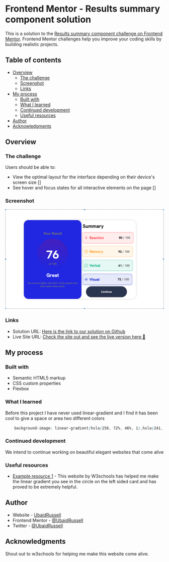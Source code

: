 # Frontend Mentor - Results summary component solution

This is a solution to the [Results summary component challenge on Frontend Mentor](https://www.frontendmentor.io/challenges/results-summary-component-CE_K6s0maV). Frontend Mentor challenges help you improve your coding skills by building realistic projects. 

## Table of contents

- [Overview](#overview)
  - [The challenge](#the-challenge)
  - [Screenshot](#screenshot)
  - [Links](#links)
- [My process](#my-process)
  - [Built with](#built-with)
  - [What I learned](#what-i-learned)
  - [Continued development](#continued-development)
  - [Useful resources](#useful-resources)
- [Author](#author)
- [Acknowledgments](#acknowledgments)


## Overview

### The challenge

Users should be able to:

- View the optimal layout for the interface depending on their device's screen size []
- See hover and focus states for all interactive elements on the page []

### Screenshot
![](assets/images/screenshot.png)


### Links

- Solution URL: [Here is the link to our solution on Github](https://github.com/UbaidRussell/Results-summary-component) 
- Live Site URL: [Check the site out and see the live version here 🤍](https://ubaidrussell.com/Results-summary-component/)

## My process

### Built with

- Semantic HTML5 markup
- CSS custom properties
- Flexbox


### What I learned

Before this project I have never used linear-gradient and I find it has been cool to give a space or area two different colors

```css
    background-image: linear-gradient(hsla(256, 72%, 46%, 1),hsla(241, 72%, 46%, 0));
```

### Continued development
 
We intend to continue working on beautiful elegant websites that come alive

### Useful resources

- [Example resource 1](https://www.w3schools.com/CSSref/func_linear-gradient.php) - This website by W3schools has helped me make the linear gradient you see in the circle on the left sided card and has proved to be extremely helpful.

## Author

- Website - [UbaidRussell](https://ubaidrussell.com/)
- Frontend Mentor - [@UbaidRussell](https://www.frontendmentor.io/profile/ubaidrussell)
- Twitter - [@UbaidRussell](https://www.twitter.com/ubaidrussell)

## Acknowledgments
Shout out to w3schools for helping me make this website come alive. 
